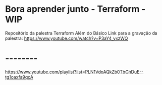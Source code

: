 # Bora aprender junto - Terraform - WIP

Repositório da palestra Terraform Além do Básico
Link para a gravação da palestra: https://www.youtube.com/watch?v=P3aY4_vxzWQ

# --------

https://www.youtube.com/playlist?list=PLN1VdoAQkZb0TbGhDuE--tg1oaxfa9qcA
